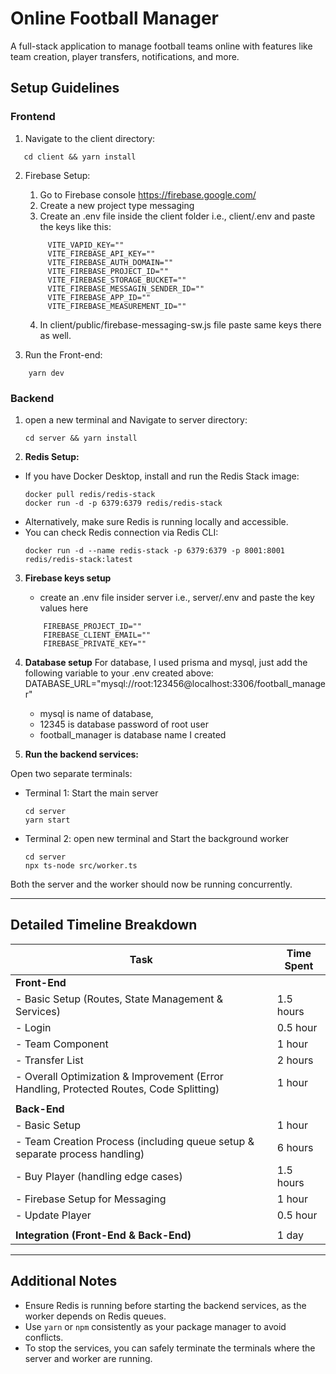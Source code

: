 # Online Football Manager

A full-stack application to manage football teams online with features like team creation, player transfers, notifications, and more.

## Setup Guidelines

### Frontend

1. Navigate to the client directory:
 ```
    cd client && yarn install
```

2. Firebase Setup:

   1. Go to Firebase console https://firebase.google.com/
   2. Create a new project type messaging
   3. Create an .env file inside the client folder i.e., client/.env and paste the keys like this:
   ```
        VITE_VAPID_KEY=""
        VITE_FIREBASE_API_KEY=""
        VITE_FIREBASE_AUTH_DOMAIN=""
        VITE_FIREBASE_PROJECT_ID=""
        VITE_FIREBASE_STORAGE_BUCKET=""
        VITE_FIREBASE_MESSAGIN_SENDER_ID=""
        VITE_FIREBASE_APP_ID=""
        VITE_FIREBASE_MEASUREMENT_ID=""
   ```
   4. In client/public/firebase-messaging-sw.js file paste same keys there as well.

3. Run the Front-end: 
```
    yarn dev
```

### Backend

1. open a new terminal and Navigate to server directory:
   ``` 
   cd server && yarn install
   ```

2. **Redis Setup:**
- If you have Docker Desktop, install and run the Redis Stack image:
  ```
  docker pull redis/redis-stack
  docker run -d -p 6379:6379 redis/redis-stack
  ```
- Alternatively, make sure Redis is running locally and accessible.
- You can check Redis connection via Redis CLI:
  ```
  docker run -d --name redis-stack -p 6379:6379 -p 8001:8001 redis/redis-stack:latest
  ```

3. **Firebase keys setup**
    - create an .env file insider server i.e., server/.env and paste the key values here
    ```
        FIREBASE_PROJECT_ID=""
        FIREBASE_CLIENT_EMAIL=""
        FIREBASE_PRIVATE_KEY=""
    ```
4. **Database setup**
    For database, I used prisma and mysql, just add the following variable to your .env created above:
         DATABASE_URL="mysql://root:123456@localhost:3306/football_manager" 
    - mysql is name of database,
    - 12345 is database password of root user
    - football_manager is database name I created   

5. **Run the backend services:**

Open two separate terminals:

- Terminal 1: Start the main server
  ```
  cd server
  yarn start
  ```

- Terminal 2: open new terminal and Start the background worker
  ```
  cd server
  npx ts-node src/worker.ts
  ```

Both the server and the worker should now be running concurrently.

---

## Detailed Timeline Breakdown

| Task                                             | Time Spent        |
|-------------------------------------------------|-------------------|
| **Front-End**                                    |                   |
| - Basic Setup (Routes, State Management & Services) | 1.5 hours         |
| - Login                                          | 0.5 hour          |
| - Team Component                                 | 1 hour            |
| - Transfer List                                  | 2 hours           |
| - Overall Optimization & Improvement (Error Handling, Protected Routes, Code Splitting) | 1 hour            |
|                                                 |                   |
| **Back-End**                                     |                   |
| - Basic Setup                                    | 1 hour            |
| - Team Creation Process (including queue setup & separate process handling) | 6 hours           |
| - Buy Player (handling edge cases)               | 1.5 hours         |
| - Firebase Setup for Messaging                    | 1 hour            |
| - Update Player                                  | 0.5 hour          |
|                                                 |                   |
| **Integration (Front-End & Back-End)**           | 1 day             |

---

## Additional Notes

- Ensure Redis is running before starting the backend services, as the worker depends on Redis queues.
- Use `yarn` or `npm` consistently as your package manager to avoid conflicts.
- To stop the services, you can safely terminate the terminals where the server and worker are running.

